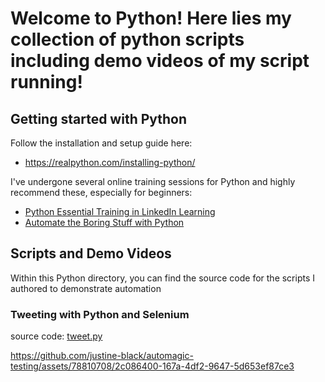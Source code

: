 # Welcome to Python! Here lies my collection of python scripts including demo videos of my script running!

## Getting started with Python
Follow the installation and setup guide here:
- https://realpython.com/installing-python/

I've undergone several online training sessions for Python and highly recommend these, especially for beginners:
- [Python Essential Training in LinkedIn Learning](https://www.linkedin.com/learning/python-essential-training-18764650)
- [Automate the Boring Stuff with Python](https://automatetheboringstuff.com/)

## Scripts and Demo Videos
Within this Python directory, you can find the source code for the scripts I authored to demonstrate automation

### Tweeting with Python and Selenium
source code: [tweet.py](tweet.py)

https://github.com/justine-black/automagic-testing/assets/78810708/2c086400-167a-4df2-9647-5d653ef87ce3
